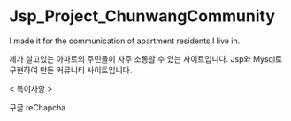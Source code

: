 # Jsp_Project_ChunwangCommunity
 I made it for the communication of apartment residents I live in.

제가 살고있는 아파트의 주민들이 자주 소통할 수 있는 사이트입니다.
Jsp와 Mysql로 구현하여 만든 커뮤니티 사이트입니다.

< 특이사항 >

구글 reChapcha 
